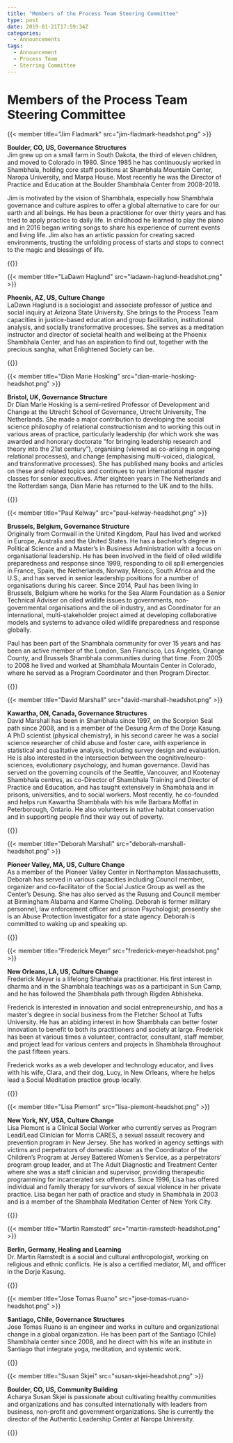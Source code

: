 ```yaml
---
title: "Members of the Process Team Steering Committee"
type: post
date: 2019-01-21T17:59:34Z
categories:
  - Announcements
tags:
  - Announcement
  - Process Team
  - Sterring Committee
---
```


# Members of the Process Team Steering Committee

{{< member title="Jim Fladmark" src="jim-fladmark-headshot.png" >}}
<p><b>Boulder, CO, US, Governance Structures</b></br>
Jim grew up on a small farm in South Dakota, the third of eleven children, and moved to Colorado in 1980. Since 1985 he has continuously worked in Shambhala, holding core staff positions at Shambhala Mountain Center, Naropa University, and Marpa House. Most recently he was the Director of Practice and Education at the Boulder Shambhala Center from 2008-2018.</p>

<p>Jim is motivated by the vision of Shambhala, especially how Shambhala governance and culture aspires to offer a global alternative to care for our earth and all beings. He has been a practitioner for over thirty years and has tried to apply practice to daily life. In childhood he learned to play the piano and in 2016 began writing songs to share his experience of current events and living life. Jim also has an artistic passion for creating sacred environments, trusting the unfolding process of starts and stops to connect to the magic and blessings of life.</p>
{{</ member >}}

{{< member title="LaDawn Haglund" src="ladawn-haglund-headshot.png" >}}
<p><b>Phoenix, AZ, US, Culture Change</b></br>
LaDawn Haglund is a sociologist and associate professor of justice and social inquiry at Arizona State University. She brings to the Process Team capacities in justice-based education and group facilitation, institutional analysis, and socially transformative processes. She serves as a meditation instructor and director of societal health and wellbeing at the Phoenix Shambhala Center, and has an aspiration to find out, together with the precious sangha, what Enlightened Society can be.
</p>
{{</ member >}}

{{< member title="Dian Marie Hosking" src="dian-marie-hosking-headshot.png" >}}
<p><b>Bristol, UK, Governance Structure</b></br>
Dr Dian Marie Hosking is a semi-retired Professor of Development and Change at the Utrecht School of Governance, Utrecht University, The Netherlands. She made a major contribution to developing the social science philosophy of relational constructionism and to working this out in various areas of practice,  particularly leadership (for which work she was awarded and honorary doctorate “for bringing leadership research and theory into the 21st century”), organising (viewed as co-arising in ongoing relational processes), and change (emphasising multi-voiced, dialogical, and transformative processes). She has published many books and articles on these and related topics and continues to run international master classes for senior executives.  After eighteen years in The Netherlands and the Rotterdam sanga, Dian Marie has returned to the UK and to the hills.</p>
{{</ member >}}

{{< member title="Paul Kelway" src="paul-kelway-headshot.png" >}}
<p><b> Brussels, Belgium, Governance Structure</b></br>
Originally from Cornwall in the United Kingdom, Paul has lived and worked in Europe, Australia and the United States. He has a bachelor’s degree in Political Science and a Master’s in Business Administration with a focus on organisational leadership. He has been involved in the field of oiled wildlife preparedness and response since 1999, responding to oil spill emergencies in France, Spain, the Netherlands, Norway, Mexico, South Africa and the U.S., and has served in senior leadership positions for a number of organisations during his career. Since 2014, Paul has been living in Brussels, Belgium where he works for the Sea Alarm Foundation as a Senior Technical Adviser on oiled wildlife issues to governments, non-governmental organisations and the oil industry, and as Coordinator for an international, multi-stakeholder project aimed at developing collaborative models and systems to advance oiled wildlife preparedness and response globally.</p>

<p>Paul has been part of the Shambhala community for over 15 years and has been an active member of the London, San Francisco, Los Angeles, Orange County, and Brussels Shambhala communities during that time. From 2005 to 2008 he lived and worked at Shambhala Mountain Center in Colorado, where he served as a Program Coordinator and then Program Director.</p>
{{</ member >}}

{{< member title="David Marshall" src="david-marshall-headshot.png" >}}
<p><b>Kawartha, ON, Canada, Governance Structures</b></br>
David Marshall has been in Shambhala since 1997, on the Scorpion Seal path since 2008, and is a member of the Desung Arm of the Dorje Kasung. A PhD scientist (physical chemistry), in his second career he was a social science researcher of child abuse and foster care, with experience in statistical and qualitative analysis, including survey design and evaluation. He is also interested in the intersection between the cognitive/neuro-sciences, evolutionary psychology, and human governance. David has served on the governing councils of the Seattle, Vancouver, and Kootenay Shambhala centres, as co-Director of Shambhala Training and Director of Practice and Education, and has taught extensively in Shambhala and in prisons, universities, and to social workers. Most recently, he co-founded and helps run Kawartha Shambhala with his wife Barbara Moffat in Peterborough, Ontario. He also volunteers in native habitat conservation and in supporting people find their way out of poverty.</p>
{{</ member >}}

{{< member title="Deborah Marshall" src="deborah-marshall-headshot.png" >}}
<p><b>Pioneer Valley, MA, US, Culture Change</b></br>
As a member of the Pioneer Valley Center in Northampton Massachusetts, Deborah has served in various capacities including Council member, organizer and co-facilitator of the Social Justice Group as well as the Center’s Desung. She has also served as the Rusung and Council member at Birmingham Alabama and Karme Choling. Deborah is former military personnel, law enforcement officer and prison Psychologist; presently she is an Abuse Protection Investigator for a state agency. Deborah is committed to waking up and speaking up.</p>
{{</ member >}}

{{< member title="Frederick Meyer" src="frederick-meyer-headshot.png" >}}
<p><b>New Orleans, LA, US, Culture Change</b></br>
Frederick Meyer is a lifelong Shambhala practitioner. His first interest in dharma and in the Shambhala teachings was as a participant in Sun Camp, and he has followed the Shambhala path through Rigden Abhisheka.</p>

<p>Frederick is interested in innovation and social entrepreneurship, and has a master's degree in social business from the Fletcher School at Tufts University. He has an abiding interest in how Shambhala can better foster innovation to benefit to both its practitioners and society at large.  Frederick has been at various times a volunteer, contractor, consultant, staff member, and project lead for various centers and projects in Shambhala throughout the past fifteen years.</p>

<p>Frederick works as a web developer and technology educator, and lives with his wife, Clara, and their dog, Lucy, in New Orleans, where he helps lead a Social Meditation practice group locally.</p>
{{</ member >}}

{{< member title="Lisa Piemont" src="lisa-piemont-headshot.png" >}}
<p><b>New York, NY, USA, Culture Change</b></br>
 Lisa Piemont is a Clinical Social Worker who currently serves as Program Lead/Lead Clinician for Morris CARES, a sexual assault recovery and prevention program in New Jersey. She has worked in agency settings with victims and perpetrators of domestic abuse: as the Coordinator of the Children’s Program at Jersey Battered Women’s Service, as a perpetrators’ program group leader, and at The Adult Diagnostic and Treatment Center where she was a staff clinician and supervisor, providing therapeutic programming for incarcerated sex offenders. Since 1996, Lisa has offered individual and family therapy for survivors of sexual violence in her private practice. Lisa began her path of practice and study in Shambhala in 2003 and is a member of the Shambhala Meditation Center of New York City.</p>
{{</ member >}}

{{< member title="Martin Ramstedt" src="martin-ramstedt-headshot.png" >}}
<p><b>Berlin, Germany, Healing and Learning</b></br>
Dr. Martin Ramstedt is a social and cultural anthropologist, working on religious and ethnic conflicts. He is also a certified mediator, MI, and offficer in the Dorje Kasung.</p>
{{</ member >}}

{{< member title="Jose Tomas Ruano" src="jose-tomas-ruano-headshot.png" >}}
<p><b>Santiago, Chile, Governance Structures</b></br>
Jose Tomas Ruano is an engineer and works in culture and organizational change in a global organization. He has been part of the Santiago (Chile) Shambhala center since 2008, and he direct with his wife an institute in Santiago that integrate yoga, meditation, and systemic work.</p>
{{</ member >}}

{{< member title="Susan Skjei" src="susan-skjei-headshot.png" >}}
<p><b>Boulder, CO, US, Community Building</b></br>
Acharya Susan Skjei is passionate about cultivating healthy communities and organizations and has consulted internationally with leaders from business, non-profit and government organizations.  She is currently the director of the Authentic Leadership Center at Naropa University.</p>
{{</ member >}}

